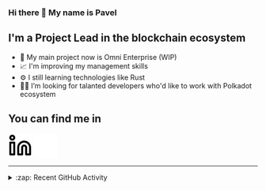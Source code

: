 ### Hi there 👋 My name is Pavel

## I'm a Project Lead in the blockchain ecosystem 

- 🚀 My main project now is Omni Enterprise (WIP)
- 📈 I'm improving my management skills
- ⚙️ I still learning technologies like Rust
- 🧑‍💻 I’m looking for talanted developers who'd like to work with Polkadot ecosystem

## You can find me in
[![website](./img/linkedin-light.svg)](https://www.linkedin.com/in/golovkinpl/)
[![website](./img/linkedin-dark.svg)](https://www.linkedin.com/in/golovkinpl/)

---

<details>
  <summary>:zap: Recent GitHub Activity</summary>
  
<!--START_SECTION:activity-->
1. 🗣 Commented on [#1756](https://github.com/novasamatech/nova-spektr/issues/1756#issuecomment-2105679206) in [novasamatech/nova-spektr](https://github.com/novasamatech/nova-spektr)
2. 🎉 Merged PR [#791](https://github.com/novasamatech/metadata-portal/pull/791) in [novasamatech/metadata-portal](https://github.com/novasamatech/metadata-portal)
3. 🎉 Merged PR [#790](https://github.com/novasamatech/metadata-portal/pull/790) in [novasamatech/metadata-portal](https://github.com/novasamatech/metadata-portal)
4. 🎉 Merged PR [#789](https://github.com/novasamatech/metadata-portal/pull/789) in [novasamatech/metadata-portal](https://github.com/novasamatech/metadata-portal)
5. 🚀 Published release [v1.7.3](https://github.com/novasamatech/nova-spektr/releases/tag/v1.7.3) in [novasamatech/nova-spektr](https://github.com/novasamatech/nova-spektr)
<!--END_SECTION:activity-->

</details>
